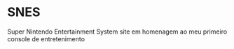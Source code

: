# SNES
 Super Nintendo Entertainment System
site em homenagem ao meu primeiro console de entretenimento
